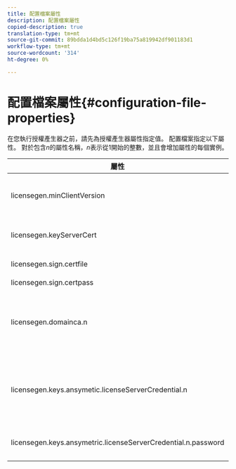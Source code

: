 ```yaml
---
title: 配置檔案屬性
description: 配置檔案屬性
copied-description: true
translation-type: tm+mt
source-git-commit: 89bdda1d4bd5c126f19ba75a819942df901183d1
workflow-type: tm+mt
source-wordcount: '314'
ht-degree: 0%

---
```



# 配置檔案屬性{#configuration-file-properties}

在您執行授權產生器之前，請先為授權產生器屬性指定值。 配置檔案指定以下屬性。 對於包含&#x200B;*n*&#x200B;的屬性名稱，*n*&#x200B;表示從1開始的整數，並且會增加屬性的每個實例。

<table frame="all" colsep="1" rowsep="1" class="+ topic/table adobe-d/table " id="table_qk1_rry_n4"> 
 <thead class="- topic/thead "> 
  <tr rowsep="1" class="- topic/row "> 
   <th colname="1" class="- topic/entry entry"> 屬性 </th> 
   <th colname="2" class="- topic/entry entry"> 說明 </th> 
  </tr> 
 </thead>
 <tbody class="- topic/tbody "> 
  <tr rowsep="1" class="- topic/row "> 
   <td colname="1" class="- topic/entry "><span class="+ topic/ph pr-d/codeph codeph"> licensegen.minClientVersion</span> </td> 
   <td colname="2" class="- topic/entry "> 設定支援的最低用戶端版本。 如果未設定，預設會支援所有版本。 設定此值，以控制較舊的用戶端如何回應他們不支援的授權需求。 指定x(用於Adobe訪問x.0)，其中x是主要發行號。 </td> 
  </tr> 
  <tr rowsep="1" class="- topic/row "> 
   <td colname="1" class="- topic/entry "><span class="+ topic/ph pr-d/codeph codeph"> licensegen.keyServerCert</span> </td> 
   <td colname="2" class="- topic/entry "> 密鑰伺服器證書(密鑰伺服器使用的Adobe頒發的許可證伺服器證書)。 只有在中繼資料／原則指出必須有金鑰伺服器才能傳送至iOS裝置時，才會使用此憑證。 </td> 
  </tr> 
  <tr rowsep="1" class="- topic/row "> 
   <td colname="1" class="- topic/entry "><span class="+ topic/ph pr-d/codeph codeph"> licensegen.sign.certfile</span> </td> 
   <td colname="2" class="- topic/entry "> 包含用於簽署許可證的許可證伺服器憑據的PKCS12檔案。 此屬性應指包含憑證和私密金鑰的。pfx檔案。 </td> 
  </tr> 
  <tr rowsep="1" class="- topic/row "> 
   <td colname="1" class="- topic/entry "><span class="+ topic/ph pr-d/codeph codeph"> licensegen.sign.certpass</span> </td> 
   <td colname="2" class="- topic/entry ">用於保護<span class="+ topic/ph pr-d/codeph codeph"> licensegen.sign.certfile.</span>所指定檔案的密碼 </td> 
  </tr> 
  <tr rowsep="1" class="- topic/row "> 
   <td colname="1" class="- topic/entry "><span class="+ topic/ph pr-d/codeph codeph">licensegen.domainca.n</span> </td> 
   <td colname="2" class="- topic/entry "> 如果產生網域系結的授權，則必須指定一或多個網域CA憑證，以指出此授權發行者信任的網域授權機構。 如果授權收件者是網域憑證，而此憑證並非由其中一個指定的網域CA核發，則無法產生授權。 此屬性指定僅包含證書的。cer檔案（PEM或DER格式可接受）。 n必須單調增加，從1開始。 </td> 
  </tr> 
  <tr rowsep="1" class="- topic/row "> 
   <td colname="1" class="- topic/entry "><span class="+ topic/ph pr-d/codeph codeph">licensegen.keys.ansymetic.licenseServerCredential.n</span> </td> 
   <td colname="2" class="- topic/entry "> <p class="- topic/p ">可選的PKCS12檔案，包含用於解密元資料和策略中的CEK的附加許可證伺服器憑據。 如果內容先前已封裝為「授權伺服器」憑證，但<span class="codeph"> licensegen.sign.certfile</span>所指定的憑證除外，則可設定其他憑證。 此屬性應引用包含證書和私鑰的<span class="filepath"> .pfx</span>檔案。 n必須單調增加，從1開始。 </p> </td> 
  </tr> 
  <tr rowsep="0" class="- topic/row "> 
   <td colname="1" class="- topic/entry "><span class="+ topic/ph pr-d/codeph codeph">licensegen.keys.ansymetric.licenseServerCredential.n.password</span> </td> 
   <td colname="2" class="- topic/entry ">用於保護由以下項目指定的檔案的密碼： <p><span class="+ topic/ph pr-d/codeph codeph"> licensegen.keys.ansymetic.licenseServerCredential.n</span> </p> </td> 
  </tr> 
 </tbody> 
</table>


